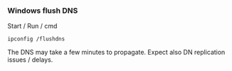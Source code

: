 ### Windows flush DNS 
Start / Run / cmd
```
ipconfig /flushdns
```

The DNS may take a few minutes to propagate. Expect also DN replication issues / delays.
